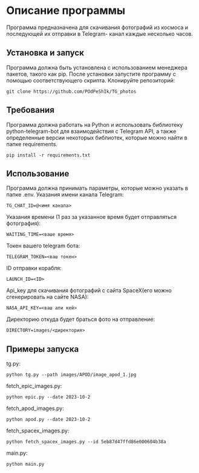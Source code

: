 # Описание программы 
 Программа предназначена для скачивания фотографий из космоса и последующей их отправки в Telegram- канал каждые несколько часов. 

## Установка и запуск 
Программа должна быть установлена с использованием менеджера пакетов, такого как pip. После установки запустите программу с помощью соответствующего скрипта.
Клонируйте репозиторий:
```
git clone https://github.com/POdPeShIk/TG_photos
```

## Требования 
Программа должна работать на Python и использовать библиотеку python-telegram-bot для взаимодействия с Telegram API, а также определенные версии некоторых библиотек, которые можно найти в папке requirements.
```
pip install -r requirements.txt
```

## Использование 
Программа должна принимать параметры, которые можно указать в папке .env. Указания имени канала Telegram:
```
TG_CHAT_ID=@<имя канала>
```

Указания времени (1 раз за указанное время будет отправляться фотография):
```
WAITING_TIME=<ваше время>
``` 

Токен вашего telegram бота:
```
TELEGRAM_TOKEN=<ваш токен>
```
ID отправки корабля:
```
LAUNCH_ID=<ID>
```

Api_key для скачивания фотографий с сайта SpaceX(его можно сгенерировать на сайте NASA):
```
NASA_API_KEY=<ваш апи кей>
```

Директорию откуда будет браться фото на отправление:
```
DIRECTORY=images/<директория>
```


## Примеры запуска
tg.py:
```angular2html
python tg.py --path images/APOD/image_apod_1.jpg
```

fetch_epic_images.py:
```angular2html
python epic.py --date 2023-10-2 
```

fetch_apod_images.py:
```angular2html
python apod.py --date 2023-10-2
```

fetch_spacex_images.py:
```angular2html
python fetch_spacex_images.py --id 5eb87d47ffd86e000604b38a
```

main.py:
```angular2html
python main.py
```


